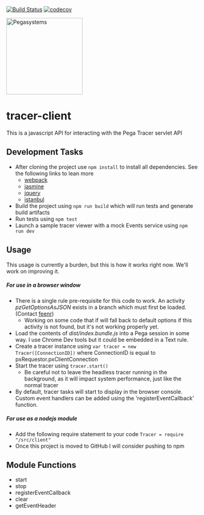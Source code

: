 [![Build Status](https://travis-ci.org/pegasystems/tracer-client.svg?branch=master)](https://travis-ci.org/pegasystems/tracer-client)
[![codecov](https://codecov.io/gh/pegasystems/tracer-client/branch/master/graph/badge.svg)](https://codecov.io/gh/pegasystems/tracer-client)

<a href="https://www.pega.com">
<img src="https://www.pega.com/profiles/pegasystems/themes/custom/pegas/pegakit/public/images/logos/pega-logo.svg" width="200" alt="Pegasystems"/>
</a>

# tracer-client

This is a javascript API for interacting with the Pega Tracer servlet API

## Development Tasks
- After cloning the project use `npm install` to install all dependencies. See the following links to lean more
	- [webpack](https://webpack.github.io/)
	- [jasmine](https://jasmine.github.io/)
	- [jquery](http://jquery.com/)
	- [istanbul](https://github.com/istanbuljs)
- Build the project using `npm run build` which will run tests and generate build artifacts
- Run tests using `npm test`
- Launch a sample tracer viewer with a mock Events service using `npm run dev`

## Usage
This usage is currently a burden, but this is how it works right now. We'll work on improving it.

##### For use in a browser window
- There is a single rule pre-requisite for this code to work. An activity *pzGetOptionsAsJSON* exists in a branch which must first be loaded. (Contact [feenr](rfeeney0802@gmail.com))
  - Working on some code that if will fall back to default options if this activity is not found, but it's not working properly yet.
- Load the contents of *dist/index.bundle.js* into a Pega session in some way. I use Chrome Dev tools but it could be embedded in a Text rule.
- Create a tracer instance using `var tracer = new Tracer([ConnectionID])` where ConnectionID is equal to pxRequestor.pxClientConnection
- Start the tracer using `tracer.start()`
  - Be careful not to leave the headless tracer running in the background, as it will impact system performance, just like the normal tracer
- By default, tracer tasks will start to display in the browser console. Custom event handlers can be added using the 'registerEventCallback' function.
##### For use as a nodejs module
- Add the following require statement to your code `Tracer = require "/src/client"`
- Once this project is moved to GitHub I will consider pushing to npm

## Module Functions
- start
- stop
- registerEventCallback
- clear
- getEventHeader
